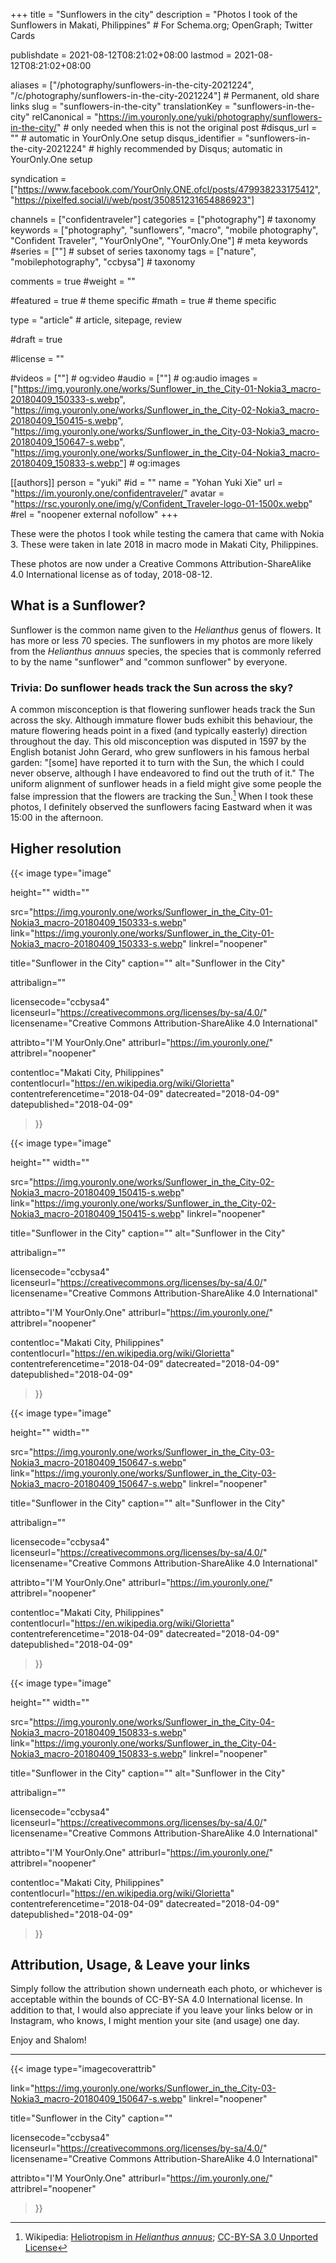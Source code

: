+++
title = "Sunflowers in the city"
description = "Photos I took of the Sunflowers in Makati, Philippines"	# For Schema.org; OpenGraph; Twitter Cards

publishdate = 2021-08-12T08:21:02+08:00
lastmod = 2021-08-12T08:21:02+08:00

aliases = ["/photography/sunflowers-in-the-city-2021224", "/c/photography/sunflowers-in-the-city-2021224"]       # Permanent, old share links
slug = "sunflowers-in-the-city"
translationKey = "sunflowers-in-the-city"
relCanonical = "https://im.youronly.one/yuki/photography/sunflowers-in-the-city/"                           # only needed when this is not the original post
#disqus_url = ""                                                    # automatic in YourOnly.One setup
disqus_identifier = "sunflowers-in-the-city-2021224"                                             # highly recommended by Disqus; automatic in YourOnly.One setup

syndication = ["https://www.facebook.com/YourOnly.ONE.ofcl/posts/479938233175412", "https://pixelfed.social/i/web/post/350851231654886923"]

channels = ["confidentraveler"]
categories = ["photography"]														# taxonomy
keywords = ["photography", "sunflowers", "macro", "mobile photography", "Confident Traveler", "YourOnlyOne", "YourOnly.One"]															# meta keywords
#series = [""]																# subset of series taxonomy
tags = ["nature", "mobilephotography", "ccbysa"]																	# taxonomy

comments = true
#weight = ""

#featured = true															# theme specific
#math = true																	# theme specific

type = "article"                                                           # article, sitepage, review

#draft = true

#license = ""

#videos = [""]																# og:video
#audio = [""]																# og:audio
images = ["https://img.youronly.one/works/Sunflower_in_the_City-01-Nokia3_macro-20180409_150333-s.webp", "https://img.youronly.one/works/Sunflower_in_the_City-02-Nokia3_macro-20180409_150415-s.webp", "https://img.youronly.one/works/Sunflower_in_the_City-03-Nokia3_macro-20180409_150647-s.webp", "https://img.youronly.one/works/Sunflower_in_the_City-04-Nokia3_macro-20180409_150833-s.webp"]    # og:images

[[authors]]
person = "yuki"
#id = ""
name = "Yohan Yuki Xie"
url = "https://im.youronly.one/confidentraveler/"
avatar = "https://rsc.youronly.one/img/y/Confident_Traveler-logo-01-1500x.webp"
#rel = "noopener external nofollow"
+++

These were the photos I took while testing the camera that came with Nokia 3. These were taken in late 2018 in macro mode in Makati City, Philippines.

<!--more-->

These photos are now under a Creative Commons Attribution-ShareAlike 4.0 International license as of today, 2018-08-12.

## What is a Sunflower?

Sunflower is the common name given to the *Helianthus* genus of flowers. It has more or less 70 species. The sunflowers in my photos are more likely from the *Helianthus annuus* species, the species that is commonly referred to by the name "sunflower" and "common sunflower" by everyone.

### Trivia: Do sunflower heads track the Sun across the sky?

A common misconception is that flowering sunflower heads track the Sun across the sky. Although immature flower buds exhibit this behaviour, the mature flowering heads point in a fixed (and typically easterly) direction throughout the day. This old misconception was disputed in 1597 by the English botanist John Gerard, who grew sunflowers in his famous herbal garden: "[some] have reported it to turn with the Sun, the which I could never observe, although I have endeavored to find out the truth of it." The uniform alignment of sunflower heads in a field might give some people the false impression that the flowers are tracking the Sun.[^a] When I took these photos, I definitely observed the sunflowers facing Eastward when it was 15:00 in the afternoon.

[^a]: Wikipedia: [Heliotropism in *Helianthus annuus*](https://en.wikipedia.org/wiki/Helianthus_annuus#Heliotropism_in_Helianthus_annuus); [CC-BY-SA 3.0 Unported License](https://en.wikipedia.org/wiki/Wikipedia:Text_of_Creative_Commons_Attribution-ShareAlike_3.0_Unported_License)

## Higher resolution

{{< image
  type="image"

  height=""
  width=""

  src="https://img.youronly.one/works/Sunflower_in_the_City-01-Nokia3_macro-20180409_150333-s.webp"
  link="https://img.youronly.one/works/Sunflower_in_the_City-01-Nokia3_macro-20180409_150333-s.webp"
  linkrel="noopener"

  title="Sunflower in the City"
  caption=""
  alt="Sunflower in the City"

  attribalign=""

  licensecode="ccbysa4"
  licenseurl="https://creativecommons.org/licenses/by-sa/4.0/"
  licensename="Creative Commons Attribution-ShareAlike 4.0 International"

  attribto="I'M YourOnly.One"
  attriburl="https://im.youronly.one/"
  attribrel="noopener"

  contentloc="Makati City, Philippines"
  contentlocurl="https://en.wikipedia.org/wiki/Glorietta"
  contentreferencetime="2018-04-09"
  datecreated="2018-04-09"
  datepublished="2018-04-09"
>}}

{{< image
  type="image"

  height=""
  width=""

  src="https://img.youronly.one/works/Sunflower_in_the_City-02-Nokia3_macro-20180409_150415-s.webp"
  link="https://img.youronly.one/works/Sunflower_in_the_City-02-Nokia3_macro-20180409_150415-s.webp"
  linkrel="noopener"

  title="Sunflower in the City"
  caption=""
  alt="Sunflower in the City"

  attribalign=""

  licensecode="ccbysa4"
  licenseurl="https://creativecommons.org/licenses/by-sa/4.0/"
  licensename="Creative Commons Attribution-ShareAlike 4.0 International"

  attribto="I'M YourOnly.One"
  attriburl="https://im.youronly.one/"
  attribrel="noopener"

  contentloc="Makati City, Philippines"
  contentlocurl="https://en.wikipedia.org/wiki/Glorietta"
  contentreferencetime="2018-04-09"
  datecreated="2018-04-09"
  datepublished="2018-04-09"
>}}

{{< image
  type="image"

  height=""
  width=""

  src="https://img.youronly.one/works/Sunflower_in_the_City-03-Nokia3_macro-20180409_150647-s.webp"
  link="https://img.youronly.one/works/Sunflower_in_the_City-03-Nokia3_macro-20180409_150647-s.webp"
  linkrel="noopener"

  title="Sunflower in the City"
  caption=""
  alt="Sunflower in the City"

  attribalign=""

  licensecode="ccbysa4"
  licenseurl="https://creativecommons.org/licenses/by-sa/4.0/"
  licensename="Creative Commons Attribution-ShareAlike 4.0 International"

  attribto="I'M YourOnly.One"
  attriburl="https://im.youronly.one/"
  attribrel="noopener"

  contentloc="Makati City, Philippines"
  contentlocurl="https://en.wikipedia.org/wiki/Glorietta"
  contentreferencetime="2018-04-09"
  datecreated="2018-04-09"
  datepublished="2018-04-09"
>}}

{{< image
  type="image"

  height=""
  width=""

  src="https://img.youronly.one/works/Sunflower_in_the_City-04-Nokia3_macro-20180409_150833-s.webp"
  link="https://img.youronly.one/works/Sunflower_in_the_City-04-Nokia3_macro-20180409_150833-s.webp"
  linkrel="noopener"

  title="Sunflower in the City"
  caption=""
  alt="Sunflower in the City"

  attribalign=""

  licensecode="ccbysa4"
  licenseurl="https://creativecommons.org/licenses/by-sa/4.0/"
  licensename="Creative Commons Attribution-ShareAlike 4.0 International"

  attribto="I'M YourOnly.One"
  attriburl="https://im.youronly.one/"
  attribrel="noopener"

  contentloc="Makati City, Philippines"
  contentlocurl="https://en.wikipedia.org/wiki/Glorietta"
  contentreferencetime="2018-04-09"
  datecreated="2018-04-09"
  datepublished="2018-04-09"
>}}

## Attribution, Usage, &amp; Leave your links

Simply follow the attribution shown underneath each photo, or whichever is acceptable within the bounds of CC-BY-SA 4.0 International license. In addition to that, I would also appreciate if you leave your links below or in Instagram, who knows, I might mention your site (and usage) one day.

Enjoy and Shalom!

---

{{< image
  type="imagecoverattrib"

  link="https://img.youronly.one/works/Sunflower_in_the_City-03-Nokia3_macro-20180409_150647-s.webp"
  linkrel="noopener"

  title="Sunflower in the City"
  caption=""

  licensecode="ccbysa4"
  licenseurl="https://creativecommons.org/licenses/by-sa/4.0/"
  licensename="Creative Commons Attribution-ShareAlike 4.0 International"

  attribto="I'M YourOnly.One"
  attriburl="https://im.youronly.one/"
  attribrel="noopener"
>}}
